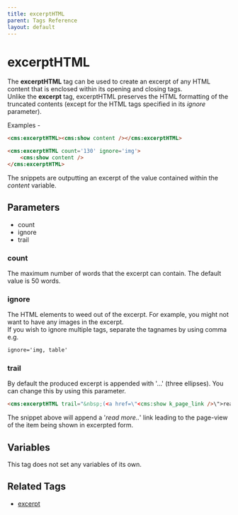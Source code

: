 ```yaml
---
title: excerptHTML
parent: Tags Reference
layout: default
---
```


# excerptHTML

The **excerptHTML** tag can be used to create an excerpt of any HTML content that is enclosed within its opening and closing tags.<br/>
Unlike the **excerpt** tag,  excerptHTML preserves the HTML formatting of the truncated contents (except for the HTML tags specified in its _ignore_ parameter).

Examples -

```html
<cms:excerptHTML><cms:show content /></cms:excerptHTML>
```

```html
<cms:excerptHTML count='130' ignore='img'>
    <cms:show content />
</cms:excerptHTML>
```

The snippets are outputting an excerpt of the value contained within the _content_ variable.

## Parameters

*   count
*   ignore
*   trail

### count

The maximum number of words that the excerpt can contain. The default value is 50 words.

### ignore

The HTML elements to weed out of the excerpt. For example, you might not want to have any images in the excerpt.<br/>
If you wish to ignore multiple tags, separate the tagnames by using comma e.g.

```html
ignore='img, table'
```

### trail

By default the produced excerpt is appended with '...' (three ellipses). You can change this by using this parameter.

```html
<cms:excerptHTML trail="&nbsp;(<a href=\"<cms:show k_page_link />\">read more..</a>)"><cms:show blog_content /></cms:excerptHTML>
```

The snippet above will append a '_read more.._' link leading to the page-view of the item being shown in excerpted form.

## Variables

This tag does not set any variables of its own.

## Related Tags

*   [excerpt](../excerpt.html)
